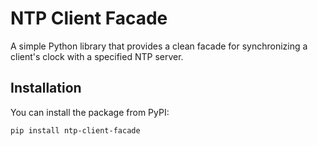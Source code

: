 # NTP Client Facade

A simple Python library that provides a clean facade for synchronizing a client's clock with a specified NTP server.

## Installation

You can install the package from PyPI:

```bash
pip install ntp-client-facade